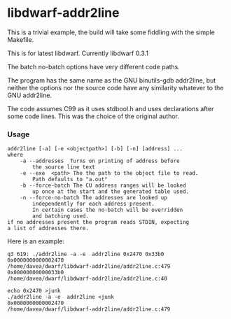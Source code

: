 # libdwarf-addr2line

This is a trivial example, the build will
take some fiddling with the simple Makefile.

This is for latest libdwarf. Currently libdwarf 0.3.1

The batch no-batch options have very different
code paths.

The program has the same name as the GNU binutils-gdb
addr2line, but neither the options nor the source
code have any similarity whatever to the GNU addr2line.

The code assumes C99 as it uses stdbool.h
and uses declarations after some code lines.
This was the choice of the original author.

### Usage

    addr2line [-a] [-e <objectpath>] [-b] [-n] [address] ...
    where
        -a --addresses  Turns on printing of address before
            the source line text
        -e --exe  <path> The the path to the object file to read.
            Path defaults to "a.out"
        -b --force-batch The CU address ranges will be looked
            up once at the start and the generated table used.
        -n --force-no-batch The addresses are looked up
            independently for each address present.
            In certain cases the no-batch will be overridden
            and batching used.
    if no addresses present the program reads STDIN, expecting
    a list of addresses there. 

Here is an example:

    q3 619: ./addr2line -a -e  addr2line 0x2470 0x33b0
    0x0000000000002470
    /home/davea/dwarf/libdwarf-addr2line/addr2line.c:479
    0x00000000000033b0
    /home/davea/dwarf/libdwarf-addr2line/addr2line.c:40

    echo 0x2470 >junk
    ./addr2line -a -e  addr2line <junk
    0x0000000000002470
    /home/davea/dwarf/libdwarf-addr2line/addr2line.c:479

